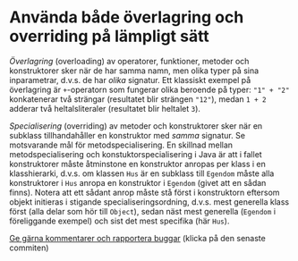 # Använda både överlagring och overriding på lämpligt sätt

*Överlagring* (overloading) av operatorer, funktioner, metoder och konstruktorer
sker när de har samma namn, men olika typer på sina inparametrar,
d.v.s. de har *olika* signatur. Ett klassiskt exempel på
överlagring är `+`-operatorn som fungerar olika beroende på typer:
`"1" + "2"` konkatenerar två strängar (resultatet blir strängen
`"12"`), medan `1 + 2` adderar två heltalsliteraler (resultatet
blir heltalet `3`).

*Specialisering* (overriding) av metoder och konstruktorer sker
när en subklass tillhandahåller en konstruktor med *samma*
signatur. Se motsvarande mål för metodspecialisering. En skillnad
mellan metodspecialisering och konstuktorspecialisering i Java är
att i fallet konstruktorer måste åtminstone en konstruktor anropas
per klass i en klasshierarki, d.v.s. om klassen `Hus` är en
subklass till `Egendom` måste alla konstruktorer i `Hus` anropa en
konstruktor i `Egendom` (givet att en sådan finns). Notera att ett
sådant anrop måste stå först i konstruktorn eftersom objekt
initieras i stigande specialiseringsordning, d.v.s. mest generella
klass först (alla delar som hör till `Object`), sedan näst mest
generella (`Egendom` i föreliggande exempel) och sist det mest
specifika (här `Hus`).

[Ge gärna kommentarer och rapportera buggar](https://github.com/IOOPM-UU/achievements/commits/master/B5.md) (klicka på den senaste commiten)
